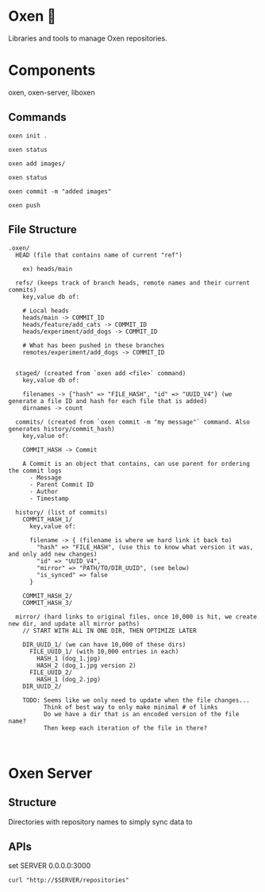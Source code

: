 # Oxen 🐂

Libraries and tools to manage Oxen repositories.

# Components

oxen, oxen-server, liboxen

## Commands

`oxen init .`

`oxen status`

`oxen add images/`

`oxen status`

`oxen commit -m "added images"`

`oxen push`


## File Structure

```
.oxen/
  HEAD (file that contains name of current "ref")

    ex) heads/main

  refs/ (keeps track of branch heads, remote names and their current commits)
    key,value db of:

    # Local heads
    heads/main -> COMMIT_ID
    heads/feature/add_cats -> COMMIT_ID
    heads/experiment/add_dogs -> COMMIT_ID

    # What has been pushed in these branches
    remotes/experiment/add_dogs -> COMMIT_ID


  staged/ (created from `oxen add <file>` command)
    key,value db of:

    filenames -> {"hash" => "FILE_HASH", "id" => "UUID_V4"} (we generate a file ID and hash for each file that is added)
    dirnames -> count

  commits/ (created from `oxen commit -m "my message"` command. Also generates history/commit_hash)
    key,value of:

    COMMIT_HASH -> Commit

    A Commit is an object that contains, can use parent for ordering the commit logs
      - Message
      - Parent Commit ID
      - Author
      - Timestamp

  history/ (list of commits)
    COMMIT_HASH_1/
      key,value of:

      filename -> { (filename is where we hard link it back to)
        "hash" => "FILE_HASH", (use this to know what version it was, and only add new changes)
        "id" => "UUID_V4",
        "mirror" => "PATH/TO/DIR_UUID", (see below)
        "is_synced" => false
      }

    COMMIT_HASH_2/
    COMMIT_HASH_3/

  mirror/ (hard links to original files, once 10,000 is hit, we create new dir, and update all mirror paths)
    // START WITH ALL IN ONE DIR, THEN OPTIMIZE LATER

    DIR_UUID_1/ (we can have 10,000 of these dirs)
      FILE_UUID_1/ (with 10,000 entries in each)
        HASH_1 (dog_1.jpg)
        HASH_2 (dog_1.jpg version 2)
      FILE_UUID_2/
        HASH_1 (dog_2.jpg)
    DIR_UUID_2/

    TODO: Seems like we only need to update when the file changes...
          Think of best way to only make minimal # of links
          Do we have a dir that is an encoded version of the file name?
          Then keep each iteration of the file in there?

  
```

# Oxen Server

## Structure

Directories with repository names to simply sync data to

## APIs

set SERVER 0.0.0.0:3000

`curl "http://$SERVER/repositories"`

```
```
